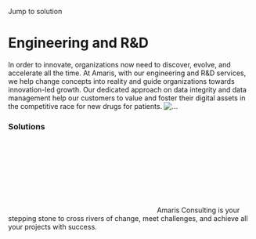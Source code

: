 Jump to solution
#  Engineering and R&D
In order to innovate, organizations now need to discover, evolve, and accelerate all the time. At Amaris, with our engineering and R&D services, we help change concepts into reality and guide organizations towards innovation-led growth. Our dedicated approach on data integrity and data management help our customers to value and foster their digital assets in the competitive race for new drugs for patients.
![...](https://amaris.pixelalliance.mantu-dev.cloud/wp-content/uploads/2020/09/Engineering-RD.png)
### Solutions
![Amaris Logo](data:image/svg+xml,%3Csvg%20xmlns='http://www.w3.org/2000/svg'%20viewBox='0%200%200%200'%3E%3C/svg%3E)
Amaris Consulting is your stepping stone to cross rivers of change, meet challenges, and achieve all your projects with success.
